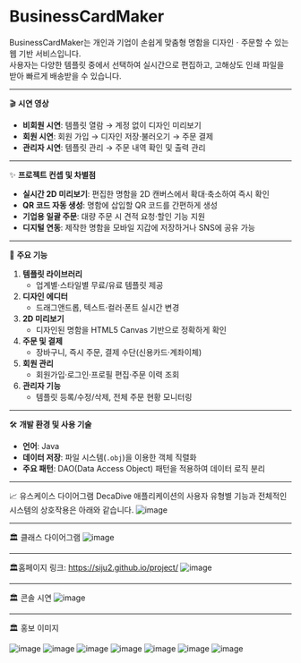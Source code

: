 # BusinessCardMaker

BusinessCardMaker는 개인과 기업이 손쉽게 맞춤형 명함을 디자인ㆍ주문할 수 있는 웹 기반 서비스입니다.  
사용자는 다양한 템플릿 중에서 선택하여 실시간으로 편집하고, 고해상도 인쇄 파일을 받아 빠르게 배송받을 수 있습니다.

---

🎬 **시연 영상**  
- **비회원 시연**: 템플릿 열람 → 계정 없이 디자인 미리보기  
- **회원 시연**: 회원 가입 → 디자인 저장·불러오기 → 주문 결제  
- **관리자 시연**: 템플릿 관리 → 주문 내역 확인 및 출력 관리

---

✨ **프로젝트 컨셉 및 차별점**  
- **실시간 2D 미리보기**: 편집한 명함을 2D 캔버스에서 확대·축소하여 즉시 확인  
- **QR 코드 자동 생성**: 명함에 삽입할 QR 코드를 간편하게 생성  
- **기업용 일괄 주문**: 대량 주문 시 견적 요청·할인 기능 지원  
- **디지털 연동**: 제작한 명함을 모바일 지갑에 저장하거나 SNS에 공유 가능

---

🌟 **주요 기능**  
1. **템플릿 라이브러리**  
   - 업계별·스타일별 무료/유료 템플릿 제공  
2. **디자인 에디터**  
   - 드래그앤드롭, 텍스트·컬러·폰트 실시간 변경  
3. **2D 미리보기**  
   - 디자인된 명함을 HTML5 Canvas 기반으로 정확하게 확인  
4. **주문 및 결제**  
   - 장바구니, 즉시 주문, 결제 수단(신용카드·계좌이체)  
5. **회원 관리**  
   - 회원가입·로그인·프로필 편집·주문 이력 조회  
6. **관리자 기능**  
   - 템플릿 등록/수정/삭제, 전체 주문 현황 모니터링  

---

🛠️ **개발 환경 및 사용 기술**  
- **언어**: Java  
- **데이터 저장**: 파일 시스템(`.obj`)을 이용한 객체 직렬화  
- **주요 패턴**: DAO(Data Access Object) 패턴을 적용하여 데이터 로직 분리

---

📈 유스케이스 다이어그램
DecaDive 애플리케이션의 사용자 유형별 기능과 전체적인 시스템의 상호작용은 아래와 같습니다.
![image](https://github.com/user-attachments/assets/9e007ce5-1c1f-434e-835f-946c3419ddd9)

---

🏛️ 클래스 다이어그램
![image](https://github.com/user-attachments/assets/e1ee37cf-2170-4156-b5ab-86ceb00addb1)

---

🏛️홈페이지 
링크: https://siju2.github.io/project/
![image](https://github.com/user-attachments/assets/a661adb8-5350-4ca1-8f04-23d67d6c78a9)

---

🏛️ 콘솔 시연
![image](https://github.com/user-attachments/assets/e94fe0fb-8928-4bc5-b430-eb082530d2e6)

---


🏛️ 홍보 이미지

![image](https://github.com/user-attachments/assets/f1348d2b-58ac-458b-962e-cd4dd0f057d5)
![image](https://github.com/user-attachments/assets/5c848694-f23c-4d19-a5e9-d0e45dd0ad63)
![image](https://github.com/user-attachments/assets/c7ddb1c1-5263-47b1-bce8-d166daaa2c99)
![image](https://github.com/user-attachments/assets/df29459f-2e34-419f-b583-6ddffd00beed)
![image](https://github.com/user-attachments/assets/88505d40-13d5-4647-a1f3-cd689a2aa28a)
![image](https://github.com/user-attachments/assets/0712d9f9-653b-4179-8231-f7754193a49b)
![image](https://github.com/user-attachments/assets/27eb643a-47a8-4df3-9b23-1840600d5c33)







